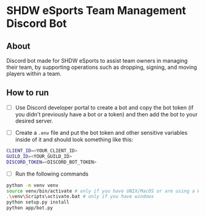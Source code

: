 # SHDW eSports Team Management Discord Bot

## About

Discord bot made for SHDW eSports to assist team owners in managing their team, by supporting operations such as dropping, signing, and moving players within a team.

## How to run

- [ ] Use Discord developer portal to create a bot and copy the bot token (if you didn't previously have a bot or a token) and then add the bot to your desired server.

- [ ] Create a `.env` file and put the bot token and other sensitive variables inside of it and should look something like this:
  
```bash
CLIENT_ID=<YOUR_CLIENT_ID>
GUILD_ID=<YOUR_GUILD_ID>
DISCORD_TOKEN=<DISCORD_BOT_TOKEN>
```

- [ ] Run the following commands
  
```bash
python -m venv venv
source venv/bin/activate # only if you have UNIX/MacOS or are using a WSL shell
.\venv\Scripts\activate.bat # only if you have windows
python setup.py install
python app/bot.py
```
